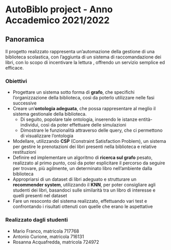 # AutoBiblo project - Anno Accademico 2021/2022

## Panoramica
Il progetto realizzato rappresenta un’automazione della gestione di una biblioteca scolastica, con l’aggiunta di un sistema di raccomandazione dei libri, con lo scopo di incentivare la lettura , offrendo un servizio semplice ed efficace.

### Obiettivi 
-	Progettare un sistema sotto forma di **grafo**, che specifichi l’organizzazione della biblioteca, così da poterlo utilizzare nelle fasi successive
-	Creare un’**ontologia adeguata**, che possa rappresentare al meglio il sistema gestionale della biblioteca. 
      - Di seguito, popolare tale ontologia, inserendo le istanze entità-individui, così da poter effettuare delle simulazioni 
      -	Dimostrare le funzionalità attraverso delle query, che ci permettono di visualizzare l’ontologia
-	Modellare, utilizzando **CSP** (Constraint Satisfaction Problem), un sistema per gestire le prenotazioni dei libri presenti nella biblioteca e relative restituzioni
-	Definire ed implementare un algoritmo di **ricerca sul grafo** pesato, realizzato al primo punto, così da poter esplicitare il percorso da seguire per trovare, più agilmente, un determinato libro nell’ambiente dalla biblioteca
-	Appropriarsi di un dataset di libri adeguato e strutturare un **recommender system**, utilizzando il **KNN**, per poter consigliare agli studenti dei libri, basandoci sulle similarità tra un libro di interesse e quelli presenti nel dataset
-	Fare un resoconto del sistema realizzato, effettuando vari test e confrontando i risultati ottenuti con quelle che erano le aspettative


### Realizzato dagli studenti
- Mario Franco, matricola 717768
-	Antonio Curione,  matricola 716131
- Rosanna Acquafredda, matricola 724972
